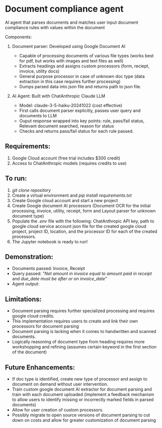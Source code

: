 # Document compliance agent
AI agent that parses documents and matches user input document compliance rules with values within the document

Components:
1. Document parser: Developed using Google Document AI
    -   Capable of processing documents of various file types (works best for pdf, but works with images and text files as well)
    -   Extracts headings and assigns custom processors (form, reciept, invoice, utility docs)
    -   General purpose processor in case of unknown doc type (data extraction in this case requires further processing)
    -   Dumps parsed data into json file and returns path to json file.

2. AI Agent: Built with ChatAnthropic Claude LLM
    -   Model: claude-3-5-haiku-20241022 (cost effective)
    -   First calls document parser explicitly, passes user query and documents to LLM 
    -   Ouput response wrapped into key points: rule, pass/fail status, Relevant document searched, reason for status
    -   Checks and returns pass/fail status for each rule passed.

## Requirements:
1. Google Cloud account (free trial includes $300 credit)
2. Access to ChatAnthropic models (requires credits to use) 

## To run:
1. *git clone repository*
2. Create a virtual environment and *pip install requirements.txt*
3. Create Google cloud account and start a new project
3. Create Google document AI processors (Document OCR for the initial processing, invoice, utility, receipt, form and Layout parser for unknown document type)
4. Populate the *.env* file with the following: ChatAnthropic API key, path to google cloud service account json file for the created google cloud project, project ID, location, and the processor ID for each of the created processors. 
5. The Jupyter notebook is ready to run! 


## Demonstration:
-   Documents passed: Invoice, Receipt
-   Query passed: "*Net amount in invoice equal to amount paid in receipt* and *due_date must be after or on invoice_date*"
-   Agent output:


## Limitations:
-   Document parsing requires further specialized processing and requires google cloud credits.
-   This implementation requires users to create and link their own processors for document parsing
-   Document parsing is lacking when it comes to handwritten and scanned documents.
-   Logically reasoning of document type from heading requires more workshopping and refining (assumes certain keyword in the first section of the document)

## Future Enhancements:
-   If doc type is identified, create new type of processor and assign to document on demand without user intervention.
-   Train custom google document AI extractor for document parsing and train with each document uploaded (implement a feedback mechanism to allow users to identify missing or incorrectly marked fields in parsed documents)
-   Allow for user creation of custom processors.
-   Possibly migrate to open source versions of document parsing to cut down on costs and allow for greater customization of document parsing 

